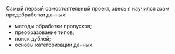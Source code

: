 Самый первый самостоятельный проект, здесь я научился азам предобработки данных:

+ методы обработки пропусков;
+ преобразование типов;
+ поиск дублей;
+ основы категоризации данных.
